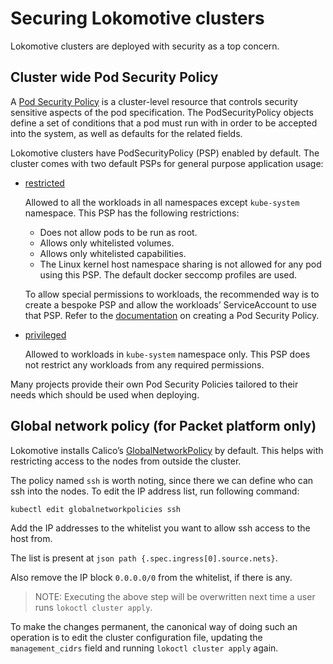 # Securing Lokomotive clusters

Lokomotive clusters are deployed with security as a top concern.

## Cluster wide Pod Security Policy

A [Pod Security Policy](https://kubernetes.io/docs/concepts/policy/pod-security-policy/) is a
cluster-level resource that controls security sensitive aspects of the pod specification. The
PodSecurityPolicy objects define a set of conditions that a pod must run with in order to be
accepted into the system, as well as defaults for the related fields.

Lokomotive clusters have PodSecurityPolicy (PSP) enabled by default. The cluster comes with two
default PSPs for general purpose application usage:

  * [restricted](../../assets/lokomotive-kubernetes/bootkube/resources/charts/kubernetes/templates/psp-restricted.yaml)

    Allowed to all the workloads in all namespaces except `kube-system` namespace. This PSP has the
    following restrictions:

    * Does not allow pods to be run as root.
    * Allows only whitelisted volumes.
    * Allows only whitelisted capabilities.
    * The Linux kernel host namespace sharing is not allowed for any pod using this PSP. The default
      docker seccomp profiles are used.

    To allow special permissions to workloads, the recommended way is to create a bespoke PSP and
    allow the workloads’ ServiceAccount to use that PSP. Refer to the
    [documentation](https://kubernetes.io/docs/concepts/policy/pod-security-policy/) on creating a
    Pod Security Policy.

  * [privileged](../../assets/lokomotive-kubernetes/bootkube/resources/charts/kubernetes/templates/psp-privileged.yaml)

    Allowed to workloads in `kube-system` namespace only. This PSP does not restrict any workloads
    from any required permissions.

Many projects provide their own Pod Security Policies tailored to their needs which should be used
when deploying.

## Global network policy (for Packet platform only)

Lokomotive installs Calico’s
[GlobalNetworkPolicy](https://docs.projectcalico.org/security/calico-network-policy) by default.
This helps with restricting access to the nodes from outside the cluster.

The policy named `ssh` is worth noting, since there we can define who can ssh into the nodes. To edit
the IP address list, run following command:

```console
kubectl edit globalnetworkpolicies ssh
```

Add the IP addresses to the whitelist you want to allow ssh access to the host from.

The list is present at `json path {.spec.ingress[0].source.nets}`.

Also remove the IP block `0.0.0.0/0` from the whitelist, if there is any.

>NOTE: Executing the above step will be overwritten next time a user runs `lokoctl cluster apply`.

To make the changes permanent, the canonical way of doing such an operation is
to edit the cluster configuration file, updating the `management_cidrs` field
and running `lokoctl cluster apply` again.

